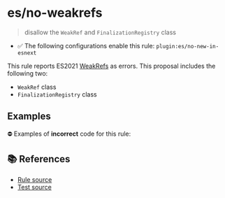 # es/no-weakrefs
> disallow the `WeakRef` and `FinalizationRegistry` class

- ✅ The following configurations enable this rule: `plugin:es/no-new-in-esnext`

This rule reports ES2021 [WeakRefs](https://github.com/tc39/proposal-weakrefs) as errors.
This proposal includes the following two:

- `WeakRef` class
- `FinalizationRegistry` class

## Examples

⛔ Examples of **incorrect** code for this rule:

<eslint-playground type="bad" code="/*eslint es/no-weakrefs: error */
let ref = new WeakRef()
let finalizationGroup = new FinalizationRegistry(() =&gt; {})
" />

## 📚 References

- [Rule source](https://github.com/mysticatea/eslint-plugin-es/blob/v4.1.0/lib/rules/no-weakrefs.js)
- [Test source](https://github.com/mysticatea/eslint-plugin-es/blob/v4.1.0/tests/lib/rules/no-weakrefs.js)
